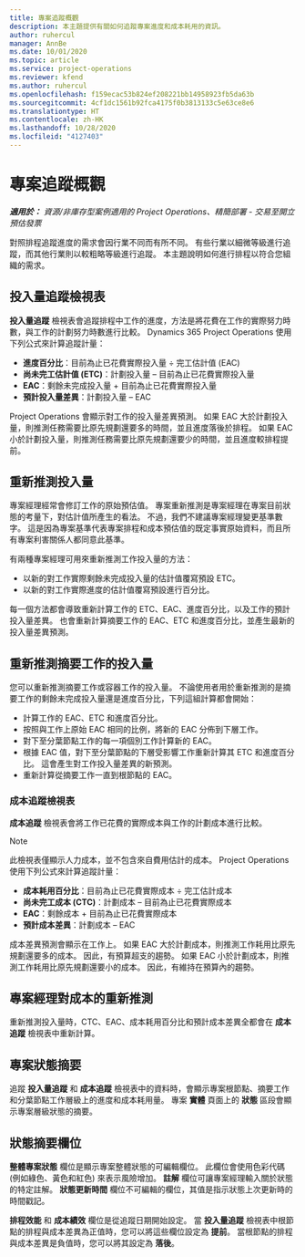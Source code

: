 ```yaml
---
title: 專案追蹤概觀
description: 本主題提供有關如何追蹤專案進度和成本耗用的資訊。
author: ruhercul
manager: AnnBe
ms.date: 10/01/2020
ms.topic: article
ms.service: project-operations
ms.reviewer: kfend
ms.author: ruhercul
ms.openlocfilehash: f159ecac53b824ef208221bb14958923fb5da63b
ms.sourcegitcommit: 4cf1dc1561b92fca4175f0b3813133c5e63ce8e6
ms.translationtype: HT
ms.contentlocale: zh-HK
ms.lasthandoff: 10/28/2020
ms.locfileid: "4127403"
---
```

# <a name="project-tracking-overview"></a>專案追蹤概觀

_**適用於：** 資源/非庫存型案例適用的 Project Operations、精簡部署 - 交易至開立預估發票_

對照排程追蹤進度的需求會因行業不同而有所不同。 有些行業以細微等級進行追蹤，而其他行業則以較粗略等級進行追蹤。 本主題說明如何進行排程以符合您組織的需求。

## <a name="effort-tracking-view"></a>投入量追蹤檢視表

**投入量追蹤** 檢視表會追蹤排程中工作的進度，方法是將花費在工作的實際努力時數，與工作的計劃努力時數進行比較。 Dynamics 365 Project Operations 使用下列公式來計算追蹤計量：

- **進度百分比**：目前為止已花費實際投入量 ÷ 完工估計值 (EAC) 
- **尚未完工估計值 (ETC)**：計劃投入量 – 目前為止已花費實際投入量 
- **EAC**：剩餘未完成投入量 + 目前為止已花費實際投入量 
- **預計投入量差異**：計劃投入量 – EAC

Project Operations 會顯示對工作的投入量差異預測。 如果 EAC 大於計劃投入量，則推測任務需要比原先規劃還要多的時間，並且進度落後於排程。 如果 EAC 小於計劃投入量，則推測任務需要比原先規劃還要少的時間，並且進度較排程提前。

## <a name="reprojecting-effort"></a>重新推測投入量

專案經理經常會修訂工作的原始預估值。 專案重新推測是專案經理在專案目前狀態的考量下，對估計值所產生的看法。 不過，我們不建議專案經理變更基準數字。 這是因為專案基準代表專案排程和成本預估值的既定事實原始資料，而且所有專案利害關係人都同意此基準。

有兩種專案經理可用來重新推測工作投入量的方法：

- 以新的對工作實際剩餘未完成投入量的估計值覆寫預設 ETC。 
- 以新的對工作實際進度的估計值覆寫預設進行百分比。

每一個方法都會導致重新計算工作的 ETC、EAC、進度百分比，以及工作的預計投入量差異。 也會重新計算摘要工作的 EAC、ETC 和進度百分比，並產生最新的投入量差異預測。

## <a name="reprojection-of-effort-on-summary-tasks"></a>重新推測摘要工作的投入量

您可以重新推測摘要工作或容器工作的投入量。 不論使用者用於重新推測的是摘要工作的剩餘未完成投入量還是進度百分比，下列這組計算都會開始：

- 計算工作的 EAC、ETC 和進度百分比。
- 按照與工作上原始 EAC 相同的比例，將新的 EAC 分佈到下層工作。
- 對下至分葉節點工作的每一項個別工作計算新的 EAC。 
- 根據 EAC 值，對下至分葉節點的下層受影響工作重新計算其 ETC 和進度百分比。 這會產生對工作投入量差異的新預測。 
- 重新計算從摘要工作一直到根節點的 EAC。

### <a name="cost-tracking-view"></a>成本追蹤檢視表 

**成本追蹤** 檢視表會將工作已花費的實際成本與工作的計劃成本進行比較。 

> [!NOTE]
> 此檢視表僅顯示人力成本，並不包含來自費用估計的成本。 Project Operations 使用下列公式來計算追蹤計量：

- **成本耗用百分比**：目前為止已花費實際成本 ÷ 完工估計成本
- **尚未完工成本 (CTC)**：計劃成本 – 目前為止已花費實際成本
- **EAC**：剩餘成本 + 目前為止已花費實際成本
- **預計成本差異**：計劃成本 – EAC

成本差異預測會顯示在工作上。 如果 EAC 大於計劃成本，則推測工作耗用比原先規劃還要多的成本。 因此，有預算超支的趨勢。 如果 EAC 小於計劃成本，則推測工作耗用比原先規劃還要小的成本。 因此，有維持在預算內的趨勢。

## <a name="project-managers-reprojection-of-cost"></a>專案經理對成本的重新推測

重新推測投入量時，CTC、EAC、成本耗用百分比和預計成本差異全都會在 **成本追蹤** 檢視表中重新計算。

## <a name="project-status-summary"></a>專案狀態摘要

追蹤 **投入量追蹤** 和 **成本追蹤** 檢視表中的資料時，會顯示專案根節點、摘要工作和分葉節點工作層級上的進度和成本耗用量。 專案 **實體** 頁面上的 **狀態** 區段會顯示專案層級狀態的摘要。

## <a name="status-summary-fields"></a>狀態摘要欄位

**整體專案狀態** 欄位是顯示專案整體狀態的可編輯欄位。 此欄位會使用色彩代碼 (例如綠色、黃色和紅色) 來表示風險增加。 **註解** 欄位可讓專案經理輸入關於狀態的特定註解。 **狀態更新時間** 欄位不可編輯的欄位，其值是指示狀態上次更新時的時間戳記。

**排程效能** 和 **成本績效** 欄位是從追蹤日期開始設定。 當 **投入量追蹤** 檢視表中根節點的排程與成本差異為正值時，您可以將這些欄位設定為 **提前**。 當根節點的排程與成本差異是負值時，您可以將其設定為 **落後**。
